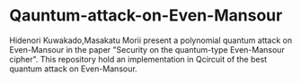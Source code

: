 # Qauntum-attack-on-Even-Mansour
Hidenori Kuwakado,Masakatu Morii present a polynomial quantum attack on Even-Mansour in the paper "Security on the quantum-type Even-Mansour cipher". This repository hold an implementation in Qcircuit of the best quantum attack on Even-Mansour. 
